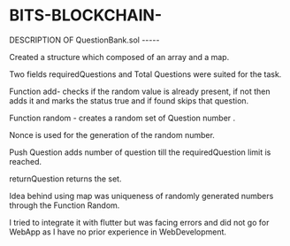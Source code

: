 # BITS-BLOCKCHAIN-

DESCRIPTION OF QuestionBank.sol -----

Created a structure which composed of an array and a map.

Two fields requiredQuestions and Total Questions were suited for the task.

Function add- checks if the random value is already present, if not then adds it and marks the status true and if found skips that question.

Function random - creates a random set of Question number .

Nonce is used for the generation of the random number.

Push Question adds number of question till the requiredQuestion limit is reached.

returnQuestion returns the set.

Idea behind using map was uniqueness of randomly generated numbers through the Function Random.


I tried to integrate it with flutter but was facing errors and did not go for WebApp as I have no prior experience in WebDevelopment.
